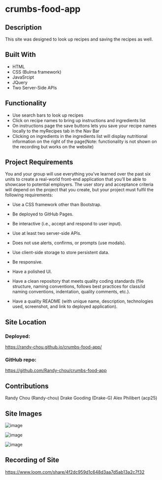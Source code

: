# crumbs-food-app

## Description

This site was designed to look up recipes and saving the recipes as well. 

## Built With 

- HTML
- CSS (Bulma framework)
- JavaSrcipt
- JQuery
- Two Server-Side APIs

## Functionality

- Use search bars to look up recipes
- Click on recipe names to bring up instructions and ingredients list
- On instructions page the save buttons lets you save your recipe names locally to the myRecipes tab in the Nav Bar
- Clicking on ingredients in the ingredients list will display nutritional information on the right of the page(Note: functionality is not shown on the recording but works on the website)

## Project Requirements 

You and your group will use everything you’ve learned over the past six units to create a real-world front-end application that you’ll be able to showcase to potential employers. The user story and acceptance criteria will depend on the project that you create, but your project must fulfil the following requirements:


- Use a CSS framework other than Bootstrap.


- Be deployed to GitHub Pages.


- Be interactive (i.e., accept and respond to user input).


- Use at least two server-side APIs.


- Does not use alerts, confirms, or prompts (use modals).


- Use client-side storage to store persistent data.


- Be responsive.


- Have a polished UI.


- Have a clean repository that meets quality coding standards (file structure, naming conventions, follows best practices for class/id naming conventions, indentation, quality comments, etc.).


- Have a quality README (with unique name, description, technologies used, screenshot, and link to deployed application).

## Site Location

### Deployed: 
https://randy-chou.github.io/crumbs-food-app/

### GitHub repo: 
https://github.com/Randy-chou/crumbs-food-app

## Contributions

Randy Chou (Randy-chou)  Drake Gooding (Drake-G) Alex Philibert (acp25)

## Site Images

![image](https://user-images.githubusercontent.com/60405505/122594274-d4ae4680-d034-11eb-8dd3-7d611d207a1b.png)

![image](https://user-images.githubusercontent.com/60405505/122594374-ee4f8e00-d034-11eb-83a5-b7d60ae841ce.png)

![image](https://user-images.githubusercontent.com/60405505/122594444-01faf480-d035-11eb-9661-ce28a3ab5fff.png)


## Recording of Site
https://www.loom.com/share/4f2dc959d1c648d3aa7d5ab13a2c7f32







